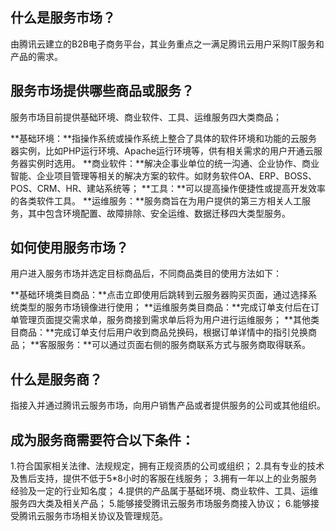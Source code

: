 ## 什么是服务市场？

由腾讯云建立的B2B电子商务平台，其业务重点之一满足腾讯云用户采购IT服务和产品的需求。

## 服务市场提供哪些商品或服务？

服务市场目前提供基础环境、商业软件、工具、运维服务四大类商品；

**基础环境：**指操作系统或操作系统上整合了具体的软件环境和功能的云服务器实例，比如PHP运行环境、Apache运行环境等，供有相关需求的用户开通云服务器实例时选用。
**商业软件：**解决企事业单位的统一沟通、企业协作、商业智能、企业项目管理等相关的解决方案的软件。如财务软件OA、ERP、BOSS、POS、CRM、HR、建站系统等；
**工具：**可以提高操作便捷性或提高开发效率的各类软件工具。
**运维服务：**服务商旨在为用户提供的第三方相关人工服务，其中包含环境配置、故障排除、安全运维、数据迁移四大类型服务。

## 如何使用服务市场？

用户进入服务市场并选定目标商品后，不同商品类目的使用方法如下：

**基础环境类目商品：**点击立即使用后跳转到云服务器购买页面，通过选择系统类型的服务市场镜像进行使用；
**运维服务类目商品：**完成订单支付后在订单管理页面提交需求单，服务商接到需求单后将为用户进行运维服务；
**其他类目商品：**完成订单支付后用户收到商品兑换码，根据订单详情中的指引兑换商品；
**客服服务：**可以通过页面右侧的服务商联系方式与服务商取得联系。

## 什么是服务商？

指接入并通过腾讯云服务市场，向用户销售产品或者提供服务的公司或其他组织。

## 成为服务商需要符合以下条件：

1.符合国家相关法律、法规规定，拥有正规资质的公司或组织；
2.具有专业的技术及售后支持，提供不低于5*8小时的客服在线服务；
3.拥有一年以上的业务服务经验及一定的行业知名度；
4.提供的产品属于基础环境、商业软件、工具、运维服务四大类及相关产品；
5.能够接受腾讯云服务市场服务商接入协议；
6.能够接受腾讯云服务市场相关协议及管理规范。
